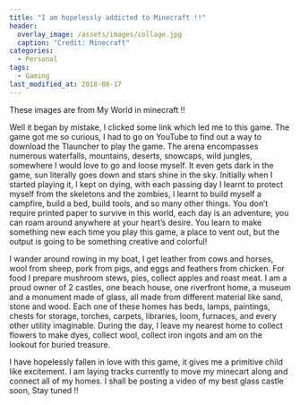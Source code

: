```yaml
---
title: "I am hopelessly addicted to Minecraft !!"
header:
  overlay_image: /assets/images/collage.jpg
  caption: "Credit: Minecraft"
categories:
  - Personal
tags:
  - Gaming
last_modified_at: 2018-08-17
---
```


These images are from My World in minecraft !!














Well it began by mistake, I clicked some link which led me to this game. The game got me so curious, I had to go on YouTube to find out a way to download the Tlauncher to play the game. The arena encompasses numerous waterfalls, mountains, deserts, snowcaps, wild jungles, somewhere I would love to go and loose myself. It even gets dark in the game, sun literally goes down and stars shine in the sky. Initially when I started playing it, I kept on dying, with each passing day I learnt to protect myself from the skeletons and the zombies, I learnt to build myself a campfire, build a bed, build tools, and so many other things. You don’t require printed paper to survive in this world, each day is an adventure, you can roam around anywhere at your heart’s desire. You learn to make something new each time you play this game, a place to vent out, but the output is going to be something creative and colorful!

I wander around rowing in my boat, I get leather from cows and horses, wool from sheep, pork from pigs, and eggs and feathers from chicken. For food I prepare mushroom stews, pies, collect apples and roast meat. I am a proud owner of 2 castles, one beach house, one riverfront home, a museum and a monument made of glass, all made from different material like sand, stone and wood. Each one of these homes has beds, lamps, paintings, chests for storage, torches, carpets, libraries, loom, furnaces, and every other utility imaginable. During the day, I leave my nearest home to collect flowers to make dyes, collect wool, collect iron ingots and am on the lookout for buried treasure. 

I have hopelessly fallen in love with this game, it gives me a primitive child like excitement. I am laying tracks currently to move my minecart along and connect all of my homes. I shall be posting a video of my best glass castle soon, Stay tuned !!     
